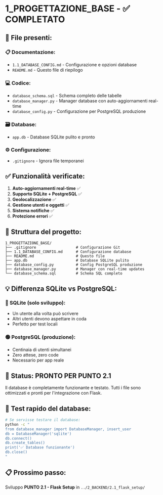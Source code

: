 # 1_PROGETTAZIONE_BASE - ✅ COMPLETATO

## 📁 File presenti:

### 📋 Documentazione:
- `1.1_DATABASE_CONFIG.md` - Configurazione e opzioni database
- `README.md` - Questo file di riepilogo

### 💻 Codice:
- `database_schema.sql` - Schema completo delle tabelle
- `database_manager.py` - Manager database con auto-aggiornamenti real-time
- `database_config.py` - Configurazione per PostgreSQL produzione

### 🗃️ Database:
- `app.db` - Database SQLite pulito e pronto

### ⚙️ Configurazione:
- `.gitignore` - Ignora file temporanei

## ✅ Funzionalità verificate:

1. **Auto-aggiornamenti real-time** ✅
2. **Supporto SQLite + PostgreSQL** ✅
3. **Geolocalizzazione** ✅
4. **Gestione utenti e oggetti** ✅
5. **Sistema notifiche** ✅
6. **Protezione errori** ✅

## 🔄 Struttura del progetto:

```
1_PROGETTAZIONE_BASE/
├── .gitignore                  # Configurazione Git
├── 1.1_DATABASE_CONFIG.md      # Configurazione database
├── README.md                   # Questo file
├── app.db                      # Database SQLite pulito
├── database_config.py          # Config PostgreSQL produzione
├── database_manager.py         # Manager con real-time updates
└── database_schema.sql         # Schema SQL completo
```

## 💡 Differenza SQLite vs PostgreSQL:

### 🔴 SQLite (solo sviluppo):
- Un utente alla volta può scrivere
- Altri utenti devono aspettare in coda
- Perfetto per test locali

### 🟢 PostgreSQL (produzione):
- Centinaia di utenti simultanei
- Zero attese, zero code
- Necessario per app reale

## 🚀 Status: PRONTO PER PUNTO 2.1

Il database è completamente funzionante e testato. 
Tutti i file sono ottimizzati e pronti per l'integrazione con Flask.

## 🔧 Test rapido del database:
```bash
# Se servisse testare il database:
python -c "
from database_manager import DatabaseManager, insert_user
db = DatabaseManager('sqlite')
db.connect()
db.create_tables()
print('✅ Database funzionante')
db.close()
"
```

## 📋 Prossimo passo:
Sviluppo **PUNTO 2.1 - Flask Setup** in `../2_BACKEND/2.1_flask_setup/`